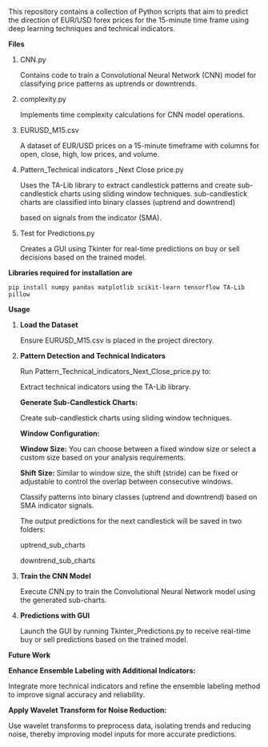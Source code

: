 This repository contains a collection of Python scripts that aim to predict the direction of EUR/USD forex prices for the 15-minute time frame using deep learning techniques and technical indicators.

**Files**
1. CNN.py
   
    Contains code to train a Convolutional Neural Network (CNN) model for classifying price patterns as uptrends or downtrends.
  
2. complexity.py
   
    Implements time complexity calculations for CNN model operations.

3. EURUSD_M15.csv

    A dataset of EUR/USD prices on a 15-minute timeframe with columns for open, close, high, low prices, and volume.

4. Pattern_Technical indicators _Next Close price.py
   
    Uses the TA-Lib library to extract candlestick patterns and create sub-candlestick charts using sliding window techniques. sub-candlestick charts are classified into binary classes (uptrend and downtrend)

    based on signals from the indicator (SMA).

5. Test for Predictions.py
   
    Creates a GUI using Tkinter for real-time predictions on buy or sell decisions based on the trained model.


**Libraries required for installation are** 

    pip install numpy pandas matplotlib scikit-learn tensorflow TA-Lib pillow

**Usage**
1. **Load the Dataset**
   
     Ensure EURUSD_M15.csv is placed in the project directory.

2. **Pattern Detection and Technical Indicators**

      Run Pattern_Technical_indicators_Next_Close_price.py to:
   
     Extract technical indicators using the TA-Lib library.
   
     **Generate Sub-Candlestick Charts:**
   
     Create sub-candlestick charts using sliding window techniques.
   
     **Window Configuration:**
   
     **Window Size:** You can choose between a fixed window size or select a custom size based on your analysis requirements.
   
     **Shift Size:** Similar to window size, the shift (stride) can be fixed or adjustable to control the overlap between consecutive windows.
   
     Classify patterns into binary classes (uptrend and downtrend) based on SMA indicator signals.
   
     The output predictions for the next candlestick will be saved in two folders:
   
     uptrend_sub_charts
   
     downtrend_sub_charts

4. **Train the CNN Model**
   
     Execute CNN.py to train the Convolutional Neural Network model using the generated sub-charts.
   
5. **Predictions with GUI**
   
     Launch the GUI by running Tkinter_Predictions.py to receive real-time buy or sell predictions based on the trained model.

**Future Work**

**Enhance Ensemble Labeling with Additional Indicators:** 
   
   Integrate more technical indicators and refine the ensemble labeling method to improve signal accuracy and reliability.

**Apply Wavelet Transform for Noise Reduction:**
   
   Use wavelet transforms to preprocess data, isolating trends and reducing noise, thereby improving model inputs for more accurate predictions.
